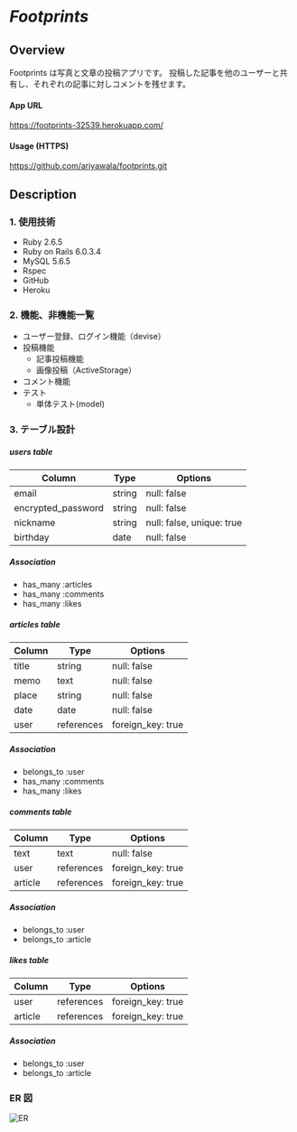 # _Footprints_

## Overview

Footprints は写真と文章の投稿アプリです。
投稿した記事を他のユーザーと共有し、それぞれの記事に対しコメントを残せます。

#### App URL

https://footprints-32539.herokuapp.com/

#### Usage (HTTPS)

https://github.com/ariyawala/footprints.git

## Description

### 1. 使用技術

- Ruby 2.6.5
- Ruby on Rails 6.0.3.4
- MySQL 5.6.5
- Rspec
- GitHub
- Heroku

### 2. 機能、非機能一覧

- ユーザー登録、ログイン機能（devise）
- 投稿機能
  - 記事投稿機能
  - 画像投稿（ActiveStorage）
- コメント機能
- テスト
  - 単体テスト(model)

### 3. テーブル設計

##### users table

| Column             | Type   | Options                   |
| ------------------ | ------ | ------------------------- |
| email              | string | null: false               |
| encrypted_password | string | null: false               |
| nickname           | string | null: false, unique: true |
| birthday           | date   | null: false               |

##### Association

- has_many :articles
- has_many :comments
- has_many :likes

##### articles table

| Column | Type       | Options           |
| ------ | ---------- | ----------------- |
| title  | string     | null: false       |
| memo   | text       | null: false       |
| place  | string     | null: false       |
| date   | date       | null: false       |
| user   | references | foreign_key: true |

##### Association

- belongs_to :user
- has_many :comments
- has_many :likes

##### comments table

| Column  | Type       | Options           |
| ------- | ---------- | ----------------- |
| text    | text       | null: false       |
| user    | references | foreign_key: true |
| article | references | foreign_key: true |

##### Association

- belongs_to :user
- belongs_to :article

##### likes table

| Column  | Type       | Options           |
| ------- | ---------- | ----------------- |
| user    | references | foreign_key: true |
| article | references | foreign_key: true |

##### Association

- belongs_to :user
- belongs_to :article

### ER 図

![ER](https://user-images.githubusercontent.com/75010949/105132425-40e05900-5b2e-11eb-8431-7291d7902c99.png)
